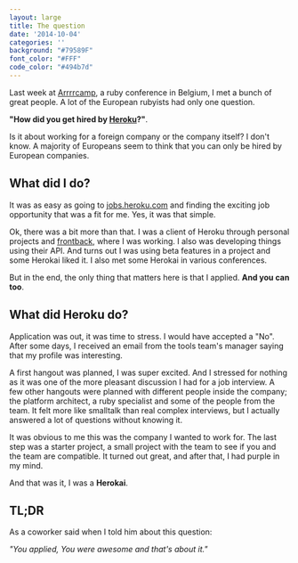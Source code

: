 ```yaml
---
layout: large
title: The question
date: '2014-10-04'
categories: ''
background: "#79589F"
font_color: "#FFF"
code_color: "#494b7d"
---
```

Last week at [Arrrrcamp][1], a ruby conference in Belgium, I met a bunch of great people. A lot of the European rubyists had only one question.

**"How did you get hired by [Heroku][2]?"**.

Is it about working for a foreign company or the company itself? I don't know. A majority of Europeans seem to think that you can only be hired by European companies.

## What did I do?

It was as easy as going to [jobs.heroku.com][3] and finding the exciting job opportunity that was a fit for me. Yes, it was that simple.

Ok, there was a bit more than that. I was a client of Heroku through personal projects and [frontback][4], where I was working. I also was developing things using their API. And turns out I was using beta features in a project and some Herokai liked it. I also met some Herokai in various conferences.

But in the end, the only thing that matters here is that I applied. **And you can too**.

## What did Heroku do?

Application was out, it was time to stress. I would have accepted a "No". After some days, I received an email from the tools team's manager saying that my profile was interesting.

A first hangout was planned, I was super excited. And I stressed for nothing as it was one of the more pleasant discussion I had for a job interview. A few other hangouts were planned with different people inside the company; the platform architect, a ruby specialist and some of the people from the team. It felt more like smalltalk than real complex interviews, but I actually answered a lot of questions without knowing it.

It was obvious to me this was the company I wanted to work for. The last step was a starter project, a small project with the team to see if you and the team are compatible. It turned out great, and after that, I had purple in my mind.

And that was it, I was a **Herokai**.

## TL;DR

As a coworker said when I told him about this question:

*"You applied, You were awesome and that's about it."*


[1]: http://arrrrcamp.be
[2]: http://heroku.com
[3]: http://jobs.heroku.com
[4]: http://frontback.me
